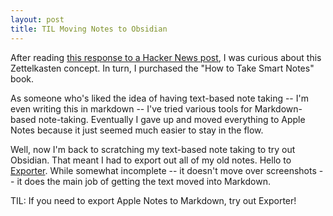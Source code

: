 ```yaml
---
layout: post
title: TIL Moving Notes to Obsidian
---
```


After reading [this response to a Hacker News post](https://news.ycombinator.com/item?id=33754701), I was curious about this Zettelkasten concept. In turn, I purchased the "How to Take Smart Notes" book.

As someone who's liked the idea of having text-based note taking -- I'm even writing this in markdown -- I've tried various tools for Markdown-based note-taking. Eventually I gave up and moved everything to Apple Notes because it just seemed much easier to stay in the flow. 

Well, now I'm back to scratching my text-based note taking to try out Obsidian. That meant I had to export out all of my old notes. Hello to [Exporter](http://falcon.star-lord.me/exporter/). While somewhat incomplete -- it doesn't move over screenshots -- it does the main job of getting the text moved into Markdown.

TIL: If you need to export Apple Notes to Markdown, try out Exporter!
